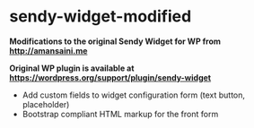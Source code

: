 # sendy-widget-modified

**Modifications to the original Sendy Widget for WP from http://amansaini.me**

**Original WP plugin is available at https://wordpress.org/support/plugin/sendy-widget**

* Add custom fields to widget configuration form (text button, placeholder)
* Bootstrap compliant HTML markup for the front form
